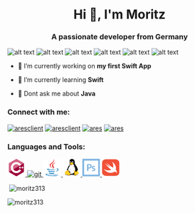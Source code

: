 <h1 align="center">Hi 👋, I'm Moritz</h1>
<h3 align="center">A passionate developer from Germany</h3>


![alt text](https://img.shields.io/badge/Name%3A-Moritz-blue "Badge")
![alt text](https://img.shields.io/badge/Age%3A-19-green "Badge")
![alt text](https://img.shields.io/badge/Languages%3A-English%20%26%20German-blueviolet "Badge")
![alt text](https://img.shields.io/badge/Located%20in%3A-Switzerland-red "Badge")
![alt text](https://komarev.com/ghpvc/?username=moritz313&label=Profile%20views&color=0e75b6&style=flat "Badge")
![alt text](https://img.shields.io/youtube/channel/subscribers/UChpqqNKz-mMRmy4to9TmQJA?style=social "Badge")


- 🔭 I’m currently working on **my first Swift App**

- 🌱 I’m currently learning **Swift**

- 💬 Dont ask me about **Java**

<h3 align="left">Connect with me:</h3>
<p align="left">
<a href="https://twitter.com/aresclient" target="blank"><img align="center" src="https://raw.githubusercontent.com/rahuldkjain/github-profile-readme-generator/master/src/images/icons/Social/twitter.svg" alt="aresclient" height="30" width="40" /></a>
<a href="https://instagram.com/aresclient" target="blank"><img align="center" src="https://raw.githubusercontent.com/rahuldkjain/github-profile-readme-generator/master/src/images/icons/Social/instagram.svg" alt="aresclient" height="30" width="40" /></a>
<a href="https://www.youtube.com/channel/UChpqqNKz-mMRmy4to9TmQJA" target="blank"><img align="center" src="https://raw.githubusercontent.com/rahuldkjain/github-profile-readme-generator/master/src/images/icons/Social/youtube.svg" alt="ares" height="30" width="40" /></a>
<a href="www.aresclient.com" target="blank"><img align="center" src="https://yt3.ggpht.com/ytc/AKedOLSG1w4MZf1TkMCfSfwUsUHUDzXFfeTiyNbobEvBGw=s176-c-k-c0x00ffffff-no-rj" alt="ares" height="30" width="40" /></a>
</p>

<h3 align="left">Languages and Tools:</h3>
<p align="left"> <a href="https://www.w3schools.com/cpp/" target="_blank" rel="noreferrer"> <img src="https://raw.githubusercontent.com/devicons/devicon/master/icons/cplusplus/cplusplus-original.svg" alt="cplusplus" width="40" height="40"/> </a> <a href="https://git-scm.com/" target="_blank" rel="noreferrer"> <img src="https://www.vectorlogo.zone/logos/git-scm/git-scm-icon.svg" alt="git" width="40" height="40"/> </a> <a href="https://www.java.com" target="_blank" rel="noreferrer"> <img src="https://raw.githubusercontent.com/devicons/devicon/master/icons/java/java-original.svg" alt="java" width="40" height="40"/> </a> <a href="https://www.linux.org/" target="_blank" rel="noreferrer"> <img src="https://raw.githubusercontent.com/devicons/devicon/master/icons/linux/linux-original.svg" alt="linux" width="40" height="40"/> </a> <a href="https://www.photoshop.com/en" target="_blank" rel="noreferrer"> <img src="https://raw.githubusercontent.com/devicons/devicon/master/icons/photoshop/photoshop-line.svg" alt="photoshop" width="40" height="40"/> </a> <a href="https://developer.apple.com/swift/" target="_blank" rel="noreferrer"> <img src="https://raw.githubusercontent.com/devicons/devicon/master/icons/swift/swift-original.svg" alt="swift" width="40" height="40"/> </a> </p>


<p>&nbsp;<img align="center" src="https://github-readme-stats.vercel.app/api?username=moritz313&show_icons=true&locale=en&theme=nord" alt="moritz313" /></p>

<p><img align="left" src="https://github-readme-stats.vercel.app/api/top-langs?username=moritz313&show_icons=true&locale=en&layout=compact&theme=nord" alt="moritz313" /></p>
